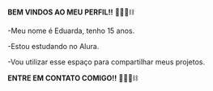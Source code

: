 **BEM VINDOS AO MEU PERFIL!!** 🖤🌑💀⛓️

-Meu nome é Eduarda, tenho 15 anos. 

-Estou estudando no Alura.

-Vou utilizar esse espaço para compartilhar meus projetos.

**ENTRE EM CONTATO COMIGO!!** 🖤🌑💀⛓️
